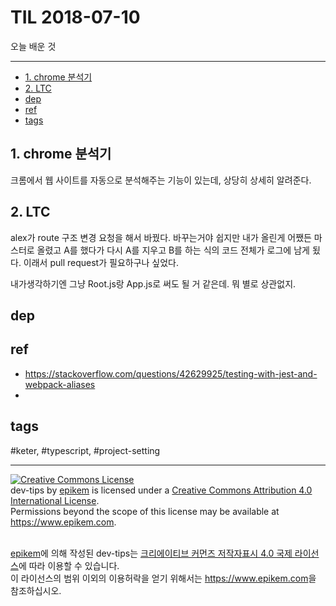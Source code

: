 # TIL 2018-07-10

오늘 배운 것

--------------------------


- [1. chrome 분석기](#1-chrome-분석기)
- [2. LTC](#2-ltc)
- [dep](#dep)
- [ref](#ref)
- [tags](#tags)

## 1. chrome 분석기
크롬에서 웹 사이트를 자동으로 분석해주는 기능이 있는데, 상당히 상세히 알려준다.

## 2. LTC
alex가 route 구조 변경 요청을 해서 바꿨다. 바꾸는거야 쉽지만 내가 올린게 어쨌든 마스터로 올렸고 A를 했다가 다시 A를 지우고 B를 하는 식의 코드 전체가 로그에 남게 됬다. 이래서 pull request가 필요하구나 싶었다.

내가생각하기엔 그냥 Root.js랑 App.js로 써도 될 거 같은데. 뭐 별로 상관없지.


## dep

## ref
- https://stackoverflow.com/questions/42629925/testing-with-jest-and-webpack-aliases
- 

## tags
  #keter, #typescript, #project-setting



--------------------------


<!-- license start -->

<a rel="license" href="http://creativecommons.org/licenses/by/4.0/"><img alt="Creative Commons License" style="border-width:0" src="https://i.creativecommons.org/l/by/4.0/88x31.png" /></a>
<br /><span xmlns:dct="http://purl.org/dc/terms/" property="dct:title">dev-tips</span> by <a xmlns:cc="http://creativecommons.org/ns#" href="https://www.github.com/epikem/dev-tips" property="cc:attributionName" rel="cc:attributionURL">epikem</a> is licensed under a <a rel="license" href="http://creativecommons.org/licenses/by/4.0/">Creative Commons Attribution 4.0 International License</a>.<br />Permissions beyond the scope of this license may be available at <a xmlns:cc="http://creativecommons.org/ns#" href="https://www.epikem.com" rel="cc:morePermissions">https://www.epikem.com</a>.

<br /><a xmlns:cc="http://creativecommons.org/ns#" href="https://www.github.com/epikem/dev-tips" property="cc:attributionName" rel="cc:attributionURL">epikem</a>에 의해 작성된 <span xmlns:dct="http://purl.org/dc/terms/" property="dct:title">dev-tips</span>는 <a rel="license" href="http://creativecommons.org/licenses/by/4.0/">크리에이티브 커먼즈 저작자표시 4.0 국제 라이선스</a>에 따라 이용할 수 있습니다.<br />이 라이선스의 범위 이외의 이용허락을 얻기 위해서는 <a xmlns:cc="http://creativecommons.org/ns#" href="https://www.epikem.com" rel="cc:morePermissions">https://www.epikem.com</a>을 참조하십시오.

<!-- license end -->
